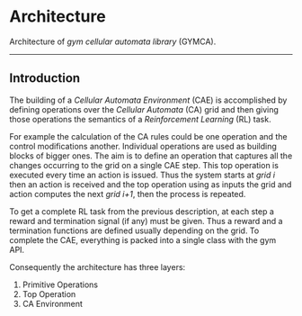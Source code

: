 # Architecture #

Architecture of _gym cellular automata library_ (GYMCA).

---

## Introduction

The building of a _Cellular Automata Environment_ (CAE) is accomplished by defining operations over the *Cellular Automata* (CA) grid and then giving those operations the semantics of a *Reinforcement Learning* (RL) task.

For example the calculation of the CA rules could be one operation and the control modifications another. Individual operations are used as building blocks of bigger ones. The aim is to define an operation that captures all the changes occurring to the grid on a single CAE step. This top operation is executed every time an action is issued. Thus the system starts at _grid i_ then an action is received and the top operation using as inputs the grid and action computes the next _grid i+1_, then the process is repeated.

To get a complete RL task from the previous description, at each step a reward and termination signal (if any) must be given. Thus a reward and a termination functions are defined usually depending on the grid. To complete the CAE, everything is packed into a single class with the gym API.

Consequently the architecture has three layers:

1. Primitive Operations
2. Top Operation
3. CA Environment
